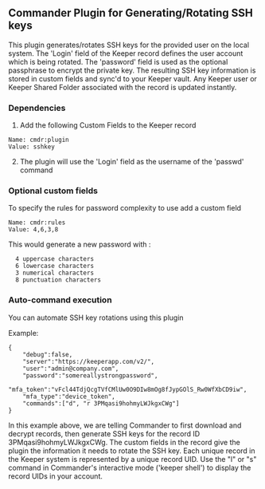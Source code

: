 Commander Plugin for Generating/Rotating SSH keys
----

This plugin generates/rotates SSH keys for the provided user on the local system.  The 'Login' field of the Keeper record defines the user account which is being rotated. The 'password' field is used as the optional passphrase to encrypt the private key.  The resulting SSH key information is stored in custom fields and sync'd to your Keeper vault.  Any Keeper user or Keeper Shared Folder associated with the record is updated instantly.

### Dependencies 

1) Add the following Custom Fields to the Keeper record

```
Name: cmdr:plugin
Value: sshkey
```

2) The plugin will use the 'Login' field as the username of the 'passwd' command

### Optional custom fields

To specify the rules for password complexity to use add a custom field

```
Name: cmdr:rules
Value: 4,6,3,8
```

This would generate a new password with :
```
  4 uppercase characters
  6 lowercase characters
  3 numerical characters
  8 punctuation characters
```

### Auto-command execution

You can automate SSH key rotations using this plugin

Example:

```
{                                                                               
    "debug":false,
    "server":"https://keeperapp.com/v2/",
    "user":"admin@company.com",
    "password":"somereallystrongpassword",
    "mfa_token":"vFcl44TdjQcgTVfCMlUw0O9DIw8mOg8fJypGOlS_Rw0WfXbCD9iw",
    "mfa_type":"device_token",
    "commands":["d", "r 3PMqasi9hohmyLWJkgxCWg"]
}
```

In this example above, we are telling Commander to first download and decrypt records, then generate SSH keys for the record ID 3PMqasi9hohmyLWJkgxCWg. The custom fields in the record give the plugin the information it needs to rotate the SSH key. Each unique record in the Keeper system is represented by a unique record UID.  Use the "l" or "s" command in Commander's interactive mode ('keeper shell') to display the record UIDs in your account.


